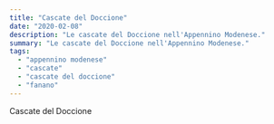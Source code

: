 ```yaml
---
title: "Cascate del Doccione"
date: "2020-02-08"
description: "Le cascate del Doccione nell'Appennino Modenese."
summary: "Le cascate del Doccione nell'Appennino Modenese."
tags: 
  - "appennino modenese"
  - "cascate"
  - "cascate del doccione"
  - "fanano"
---
```


Cascate del Doccione